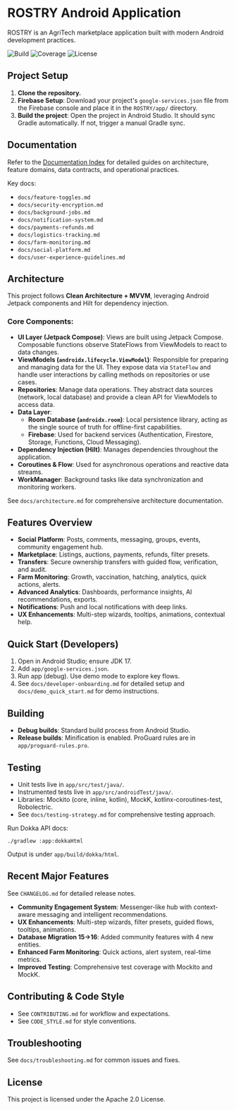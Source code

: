 # ROSTRY Android Application

ROSTRY is an AgriTech marketplace application built with modern Android development practices.

![Build](https://img.shields.io/badge/build-passing-brightgreen)
![Coverage](https://img.shields.io/badge/coverage-—-informational)
![License](https://img.shields.io/badge/license-Apache--2.0-blue)

## Project Setup

1.  **Clone the repository.**
2.  **Firebase Setup**: Download your project's `google-services.json` file from the Firebase console and place it in the `ROSTRY/app/` directory.
3.  **Build the project**: Open the project in Android Studio. It should sync Gradle automatically. If not, trigger a manual Gradle sync.

## Documentation

Refer to the [Documentation Index](docs/README-docs.md) for detailed guides on architecture, feature domains, data contracts, and operational practices.

Key docs:
- `docs/feature-toggles.md`
- `docs/security-encryption.md`
- `docs/background-jobs.md`
- `docs/notification-system.md`
- `docs/payments-refunds.md`
- `docs/logistics-tracking.md`
- `docs/farm-monitoring.md`
- `docs/social-platform.md`
- `docs/user-experience-guidelines.md`

## Architecture

This project follows **Clean Architecture + MVVM**, leveraging Android Jetpack components and Hilt for dependency injection.

### Core Components:

*   **UI Layer (Jetpack Compose)**: Views are built using Jetpack Compose. Composable functions observe StateFlows from ViewModels to react to data changes.
*   **ViewModels (`androidx.lifecycle.ViewModel`)**: Responsible for preparing and managing data for the UI. They expose data via `StateFlow` and handle user interactions by calling methods on repositories or use cases.
*   **Repositories**: Manage data operations. They abstract data sources (network, local database) and provide a clean API for ViewModels to access data.
*   **Data Layer**:
    *   **Room Database (`androidx.room`)**: Local persistence library, acting as the single source of truth for offline-first capabilities.
    *   **Firebase**: Used for backend services (Authentication, Firestore, Storage, Functions, Cloud Messaging).
*   **Dependency Injection (Hilt)**: Manages dependencies throughout the application.
*   **Coroutines & Flow**: Used for asynchronous operations and reactive data streams.
*   **WorkManager**: Background tasks like data synchronization and monitoring workers.

See `docs/architecture.md` for comprehensive architecture documentation.

## Features Overview

- **Social Platform**: Posts, comments, messaging, groups, events, community engagement hub.
- **Marketplace**: Listings, auctions, payments, refunds, filter presets.
- **Transfers**: Secure ownership transfers with guided flow, verification, and audit.
- **Farm Monitoring**: Growth, vaccination, hatching, analytics, quick actions, alerts.
- **Advanced Analytics**: Dashboards, performance insights, AI recommendations, exports.
- **Notifications**: Push and local notifications with deep links.
- **UX Enhancements**: Multi-step wizards, tooltips, animations, contextual help.

## Quick Start (Developers)

1. Open in Android Studio; ensure JDK 17.
2. Add `app/google-services.json`.
3. Run app (debug). Use demo mode to explore key flows.
4. See `docs/developer-onboarding.md` for detailed setup and `docs/demo_quick_start.md` for demo instructions.

## Building

*   **Debug builds**: Standard build process from Android Studio.
*   **Release builds**: Minification is enabled. ProGuard rules are in `app/proguard-rules.pro`.

## Testing

- Unit tests live in `app/src/test/java/`.
- Instrumented tests live in `app/src/androidTest/java/`.
- Libraries: Mockito (core, inline, kotlin), MockK, kotlinx-coroutines-test, Robolectric.
- See `docs/testing-strategy.md` for comprehensive testing approach.

Run Dokka API docs:
```
./gradlew :app:dokkaHtml
```
Output is under `app/build/dokka/html`.

## Recent Major Features

See `CHANGELOG.md` for detailed release notes.

- **Community Engagement System**: Messenger-like hub with context-aware messaging and intelligent recommendations.
- **UX Enhancements**: Multi-step wizards, filter presets, guided flows, tooltips, animations.
- **Database Migration 15→16**: Added community features with 4 new entities.
- **Enhanced Farm Monitoring**: Quick actions, alert system, real-time metrics.
- **Improved Testing**: Comprehensive test coverage with Mockito and MockK.

## Contributing & Code Style

- See `CONTRIBUTING.md` for workflow and expectations.
- See `CODE_STYLE.md` for style conventions.

## Troubleshooting

See `docs/troubleshooting.md` for common issues and fixes.

## License

This project is licensed under the Apache 2.0 License.